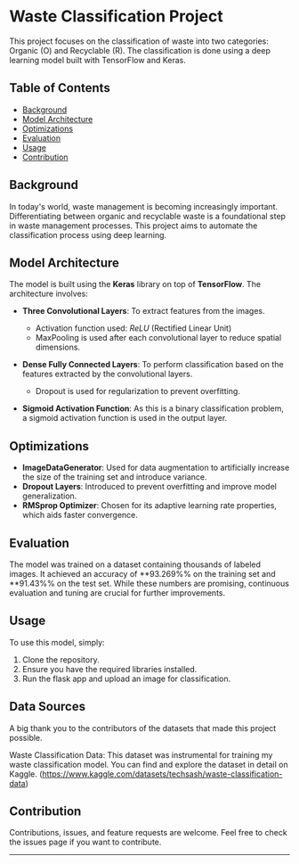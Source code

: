 # Waste Classification Project

This project focuses on the classification of waste into two categories: Organic (O) and Recyclable (R). The classification is done using a deep learning model built with TensorFlow and Keras.

## Table of Contents

- [Background](#background)
- [Model Architecture](#model-architecture)
- [Optimizations](#optimizations)
- [Evaluation](#evaluation)
- [Usage](#usage)
- [Contribution](#contribution)

## Background

In today's world, waste management is becoming increasingly important. Differentiating between organic and recyclable waste is a foundational step in waste management processes. This project aims to automate the classification process using deep learning.

## Model Architecture

The model is built using the **Keras** library on top of **TensorFlow**. The architecture involves:

- **Three Convolutional Layers**: To extract features from the images.
  - Activation function used: *ReLU* (Rectified Linear Unit)
  - MaxPooling is used after each convolutional layer to reduce spatial dimensions.
  
- **Dense Fully Connected Layers**: To perform classification based on the features extracted by the convolutional layers.
  - Dropout is used for regularization to prevent overfitting.
  
- **Sigmoid Activation Function**: As this is a binary classification problem, a sigmoid activation function is used in the output layer.

## Optimizations

- **ImageDataGenerator**: Used for data augmentation to artificially increase the size of the training set and introduce variance.
- **Dropout Layers**: Introduced to prevent overfitting and improve model generalization.
- **RMSprop Optimizer**: Chosen for its adaptive learning rate properties, which aids faster convergence.

## Evaluation

The model was trained on a dataset containing thousands of labeled images. It achieved an accuracy of **93.269%% on the training set and **91.43%% on the test set. While these numbers are promising, continuous evaluation and tuning are crucial for further improvements.

## Usage

To use this model, simply:

1. Clone the repository.
2. Ensure you have the required libraries installed.
3. Run the flask app and upload an image for classification.


## Data Sources
A big thank you to the contributors of the datasets that made this project possible.

Waste Classification Data: This dataset was instrumental for training my waste classification model. You can find and explore the dataset in detail on Kaggle. (https://www.kaggle.com/datasets/techsash/waste-classification-data)
## Contribution

Contributions, issues, and feature requests are welcome. Feel free to check the issues page if you want to contribute.

---



